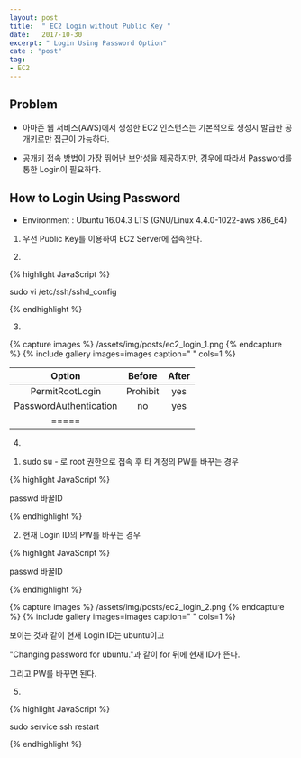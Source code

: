 ```yaml
---
layout: post
title:  " EC2 Login without Public Key "
date:   2017-10-30
excerpt: " Login Using Password Option"
cate : "post"
tag:
- EC2
---
```


## Problem

* 아마존 웹 서비스(AWS)에서 생성한 EC2 인스턴스는 기본적으로 생성시 발급한 공개키로만 접근이 가능하다.

* 공개키 접속 방법이 가장 뛰어난 보안성을 제공하지만, 경우에 따라서 Password를 통한 Login이 필요하다.

## How to Login Using Password

* Environment : Ubuntu 16.04.3 LTS (GNU/Linux 4.4.0-1022-aws x86_64)

1. 우선 Public Key를 이용하여 EC2 Server에 접속한다. 

2. 

{% highlight JavaScript %}

sudo vi /etc/ssh/sshd_config

{% endhighlight %}

3. 

{% capture images %}
	/assets/img/posts/ec2_login_1.png
{% endcapture %}
{% include gallery images=images caption=" " cols=1 %}


| Option |  Before   |  After  |
|:-------:|:-------:|:-------:|
| PermitRootLogin   | Prohibit | yes |
| PasswordAuthentication   | no | yes  |
|=====

4.

1) sudo su - 로 root 권한으로 접속 후 타 계정의 PW를 바꾸는 경우

{% highlight JavaScript %}

passwd 바꿀ID

{% endhighlight %}

2) 현재 Login ID의 PW를 바꾸는 경우

{% highlight JavaScript %}

passwd 바꿀ID

{% endhighlight %}

{% capture images %}
	/assets/img/posts/ec2_login_2.png
{% endcapture %}
{% include gallery images=images caption=" " cols=1 %}

보이는 것과 같이 현재 Login ID는 ubuntu이고

"Changing password for ubuntu."과 같이 for 뒤에 현재 ID가 뜬다.

그리고 PW를 바꾸면 된다.





5.
{% highlight JavaScript %}

sudo service ssh restart

{% endhighlight %}

